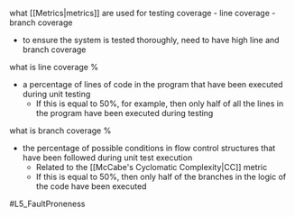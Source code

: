 what [[Metrics|metrics]] are used for testing coverage
	- line coverage
	- branch coverage
- to ensure the system is tested thoroughly, need to have high line and branch coverage

what is line coverage %
- a percentage of lines of code in the program that have been executed during unit testing
    - If this is equal to 50%, for example, then only half of all the lines in the program have been executed during testing

what is branch coverage %
- the percentage of possible conditions in flow control structures that have been followed during unit test execution
    - Related to the [[McCabe's Cyclomatic Complexity|CC]] metric
    - If this is equal to 50%, then only half of the branches in the logic of the code have been executed


#L5_FaultProneness 